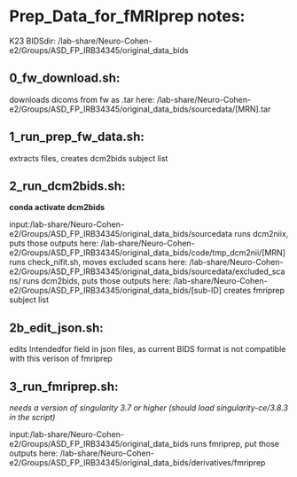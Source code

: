 # Prep_Data_for_fMRIprep notes:
K23 BIDSdir: /lab-share/Neuro-Cohen-e2/Groups/ASD_FP_IRB34345/original_data_bids

## 0_fw_download.sh: 
downloads dicoms from fw as .tar here:
/lab-share/Neuro-Cohen-e2/Groups/ASD_FP_IRB34345/original_data_bids/sourcedata/[MRN].tar
    
## 1_run_prep_fw_data.sh: 
extracts files, creates dcm2bids subject list

## 2_run_dcm2bids.sh: 
**conda activate dcm2bids**

input:/lab-share/Neuro-Cohen-e2/Groups/ASD_FP_IRB34345/original_data_bids/sourcedata
runs dcm2niix, puts those outputs here:
/lab-share/Neuro-Cohen-e2/Groups/ASD_FP_IRB34345/original_data_bids/code/tmp_dcm2nii/[MRN]
runs check_nifit.sh, moves excluded scans here:
/lab-share/Neuro-Cohen-e2/Groups/ASD_FP_IRB34345/original_data_bids/sourcedata/excluded_scans/
runs dcm2bids, puts those outputs here:
/lab-share/Neuro-Cohen-e2/Groups/ASD_FP_IRB34345/original_data_bids/[sub-ID]
creates fmriprep subject list
    
## 2b_edit_json.sh:
edits Intendedfor field in json files, as current BIDS format is not compatible with this verison of fmriprep
    
## 3_run_fmriprep.sh:
*needs a version of singularity 3.7 or higher (should load singularity-ce/3.8.3 in the script)*

input:/lab-share/Neuro-Cohen-e2/Groups/ASD_FP_IRB34345/original_data_bids
runs fmriprep, put those outputs here:
/lab-share/Neuro-Cohen-e2/Groups/ASD_FP_IRB34345/original_data_bids/derivatives/fmriprep
 
